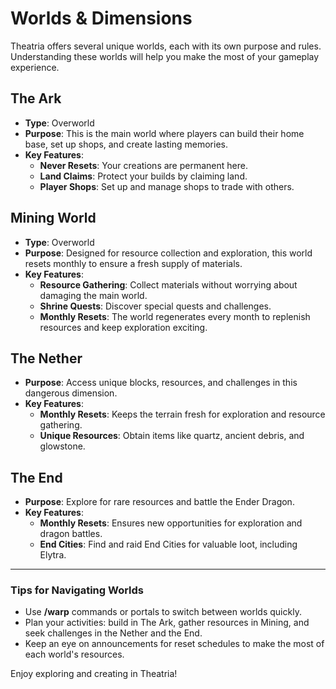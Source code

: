 # Worlds & Dimensions

Theatria offers several unique worlds, each with its own purpose and rules. Understanding these worlds will help you make the most of your gameplay experience.

## The Ark

- **Type**: Overworld
- **Purpose**: This is the main world where players can build their home base, set up shops, and create lasting memories.
- **Key Features**:
  - **Never Resets**: Your creations are permanent here.
  - **Land Claims**: Protect your builds by claiming land.
  - **Player Shops**: Set up and manage shops to trade with others.

## Mining World

- **Type**: Overworld
- **Purpose**: Designed for resource collection and exploration, this world resets monthly to ensure a fresh supply of materials.
- **Key Features**:
  - **Resource Gathering**: Collect materials without worrying about damaging the main world.
  - **Shrine Quests**: Discover special quests and challenges.
  - **Monthly Resets**: The world regenerates every month to replenish resources and keep exploration exciting.

## The Nether

- **Purpose**: Access unique blocks, resources, and challenges in this dangerous dimension.
- **Key Features**:
  - **Monthly Resets**: Keeps the terrain fresh for exploration and resource gathering.
  - **Unique Resources**: Obtain items like quartz, ancient debris, and glowstone.

## The End

- **Purpose**: Explore for rare resources and battle the Ender Dragon.
- **Key Features**:
  - **Monthly Resets**: Ensures new opportunities for exploration and dragon battles.
  - **End Cities**: Find and raid End Cities for valuable loot, including Elytra.

---

### Tips for Navigating Worlds

- Use **/warp** commands or portals to switch between worlds quickly.
- Plan your activities: build in The Ark, gather resources in Mining, and seek challenges in the Nether and the End.
- Keep an eye on announcements for reset schedules to make the most of each world's resources.

Enjoy exploring and creating in Theatria!
